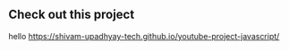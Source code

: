 ## Check out this project
<a>hello<a/>
https://shivam-upadhyay-tech.github.io/youtube-project-javascript/
